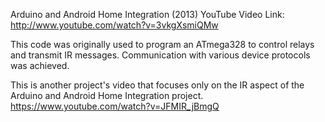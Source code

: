 
Arduino and Android Home Integration (2013)
YouTube Video Link: http://www.youtube.com/watch?v=3vkgXsmiQMw

This code was originally used to program an ATmega328 to control relays and transmit IR messages. Communication with various device protocols was achieved.

This is another project's video that focuses only on the IR aspect of the Arduino and Android Home Integration project.
https://www.youtube.com/watch?v=JFMIR_jBmgQ